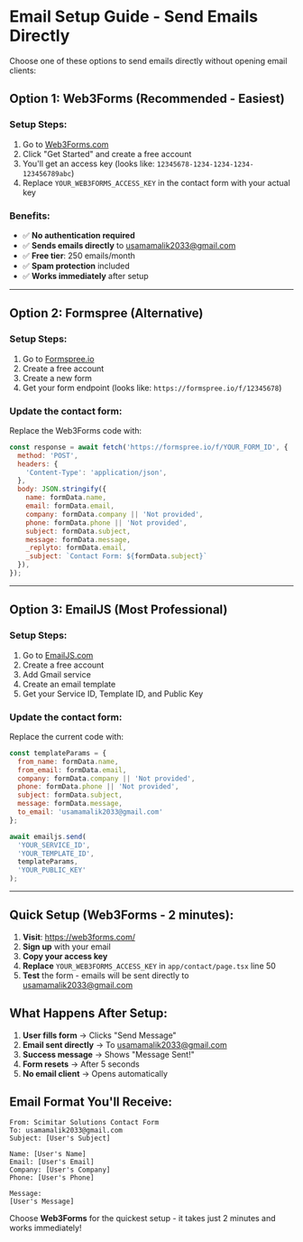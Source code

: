 # Email Setup Guide - Send Emails Directly

Choose one of these options to send emails directly without opening email clients:

## Option 1: Web3Forms (Recommended - Easiest)

### Setup Steps:
1. Go to [Web3Forms.com](https://web3forms.com/)
2. Click "Get Started" and create a free account
3. You'll get an access key (looks like: `12345678-1234-1234-1234-123456789abc`)
4. Replace `YOUR_WEB3FORMS_ACCESS_KEY` in the contact form with your actual key

### Benefits:
- ✅ **No authentication required**
- ✅ **Sends emails directly** to usamamalik2033@gmail.com
- ✅ **Free tier**: 250 emails/month
- ✅ **Spam protection** included
- ✅ **Works immediately** after setup

---

## Option 2: Formspree (Alternative)

### Setup Steps:
1. Go to [Formspree.io](https://formspree.io/)
2. Create a free account
3. Create a new form
4. Get your form endpoint (looks like: `https://formspree.io/f/12345678`)

### Update the contact form:
Replace the Web3Forms code with:
```javascript
const response = await fetch('https://formspree.io/f/YOUR_FORM_ID', {
  method: 'POST',
  headers: {
    'Content-Type': 'application/json',
  },
  body: JSON.stringify({
    name: formData.name,
    email: formData.email,
    company: formData.company || 'Not provided',
    phone: formData.phone || 'Not provided',
    subject: formData.subject,
    message: formData.message,
    _replyto: formData.email,
    _subject: `Contact Form: ${formData.subject}`
  }),
});
```

---

## Option 3: EmailJS (Most Professional)

### Setup Steps:
1. Go to [EmailJS.com](https://www.emailjs.com/)
2. Create a free account
3. Add Gmail service
4. Create an email template
5. Get your Service ID, Template ID, and Public Key

### Update the contact form:
Replace the current code with:
```javascript
const templateParams = {
  from_name: formData.name,
  from_email: formData.email,
  company: formData.company || 'Not provided',
  phone: formData.phone || 'Not provided',
  subject: formData.subject,
  message: formData.message,
  to_email: 'usamamalik2033@gmail.com'
};

await emailjs.send(
  'YOUR_SERVICE_ID',
  'YOUR_TEMPLATE_ID', 
  templateParams,
  'YOUR_PUBLIC_KEY'
);
```

---

## Quick Setup (Web3Forms - 2 minutes):

1. **Visit**: https://web3forms.com/
2. **Sign up** with your email
3. **Copy your access key**
4. **Replace** `YOUR_WEB3FORMS_ACCESS_KEY` in `app/contact/page.tsx` line 50
5. **Test** the form - emails will be sent directly to usamamalik2033@gmail.com

## What Happens After Setup:

1. **User fills form** → Clicks "Send Message"
2. **Email sent directly** → To usamamalik2033@gmail.com
3. **Success message** → Shows "Message Sent!" 
4. **Form resets** → After 5 seconds
5. **No email client** → Opens automatically

## Email Format You'll Receive:

```
From: Scimitar Solutions Contact Form
To: usamamalik2033@gmail.com
Subject: [User's Subject]

Name: [User's Name]
Email: [User's Email]
Company: [User's Company]
Phone: [User's Phone]

Message:
[User's Message]
```

Choose **Web3Forms** for the quickest setup - it takes just 2 minutes and works immediately!
